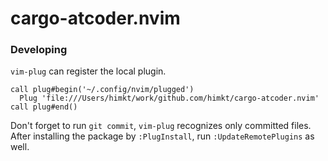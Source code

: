 # cargo-atcoder.nvim


### Developing

`vim-plug` can register the local plugin.

```vim
call plug#begin('~/.config/nvim/plugged')
  Plug 'file:///Users/himkt/work/github.com/himkt/cargo-atcoder.nvim'
call plug#end()
```

Don't forget to run `git commit`, `vim-plug` recognizes only committed files.
After installing the package by `:PlugInstall`, run `:UpdateRemotePlugins` as well.
